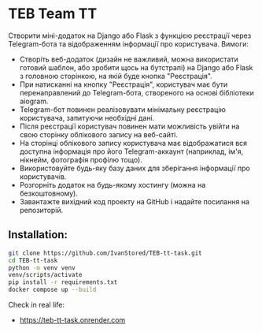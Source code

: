 # TEB Team TT

Створити міні-додаток на Django або Flask з функцією реєстрації через Telegram-бота та відображенням інформації про користувача.
Вимоги:
- Створіть веб-додаток (дизайн не важливий, можна використати готовий шаблон, або зробити щось на бутстрапі) на Django або Flask з головною сторінкою, на якій буде кнопка "Реєстрація".
- При натисканні на кнопку "Реєстрація", користувач має бути перенаправлений до Telegram-бота, створеного на основі бібліотеки aiogram.
- Telegram-бот повинен реалізовувати мінімальну реєстрацію користувача, запитуючи необхідні дані.
- Після реєстрації користувач повинен мати можливість увійти на свою сторінку облікового запису на веб-сайті.
- На сторінці облікового запису користувача має відображатися вся доступна інформація про його Telegram-аккаунт (наприклад, ім'я, нікнейм, фотографія профілю тощо).
- Використовуйте будь-яку базу даних для зберігання інформації про користувачів.
- Розгорніть додаток на будь-якому хостингу (можна на безкоштовному).
- Завантажте вихідний код проекту на GitHub і надайте посилання на репозиторій.


## Installation:


```sh
git clone https://github.com/IvanStored/TEB-tt-task.git
cd TEB-tt-task
python -m venv venv
venv/scripts/activate
pip install -r requirements.txt
docker compose up --build
```

Check in real life:
- https://teb-tt-task.onrender.com
